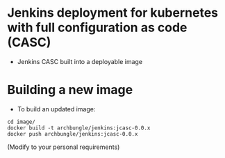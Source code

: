 # Jenkins deployment for kubernetes with full configuration as code (CASC)

- Jenkins CASC built into a deployable image

# Building a new image

* To build an updated image:

```
cd image/
docker build -t archbungle/jenkins:jcasc-0.0.x
docker push archbungle/jenkins:jcasc-0.0.x
```

(Modify to your personal requirements)
